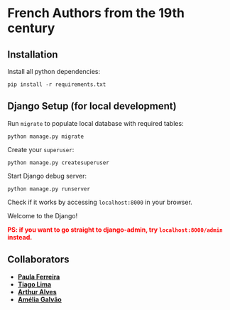 <style>
r { color: Red }
o { color: Orange }
g { color: Green }
</style>

# French Authors from the 19th century

## Installation

Install all python dependencies:

`pip install -r requirements.txt`

## Django Setup (for local development)

Run `migrate` to populate local database with required tables:

`python manage.py migrate`

Create your `superuser`:

`python manage.py createsuperuser`

Start Django debug server:

`python manage.py runserver`

Check if it works by accessing `localhost:8000` in your browser.

Welcome to the Django!


<r>**PS: if you want to go straight to django-admin, try `localhost:8000/admin` instead.**<r>


## Collaborators
* **[Paula Ferreira](https://github.com/paulakaferreira)** 
* **[Tiago Lima](https://github.com/til021)**
* **[Arthur Alves](https://github.com/sprezz-arthur)**
* **[Amélia Galvão](https://github.com/ameliagalvao)**
